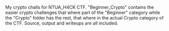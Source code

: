 My crypto challs for NTUA_H4CK CTF. 
"Beginner_Crypto" contains the easier crypto challenges that where part of the "Beginner" category while the "Crypto" folder has the rest, that where in the actual Crypto category of the CTF.
Source, output and writeups are all included.
